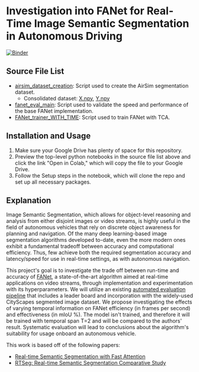 # Investigation into FANet for Real-Time Image Semantic Segmentation in Autonomous Driving

[![Binder](https://mybinder.org/badge_logo.svg)](https://mybinder.org/v2/gh/goromal/FANet_Evaluation/main?filepath=fanet_eval_main.ipynb)

## Source File List

- [airsim_dataset_creation](airsim_dataset_creation.ipynb): Script used to create the AirSim segmentation dataset.
  - Consolidated dataset: [X.npy](https://bit.ly/3bjYNPH), [Y.npy](https://bit.ly/3hopyGe)
- [fanet_eval_main](fanet_eval_main.ipynb): Script used to validate the speed and performance of the base FANet implementation.
- [FANet_trainer_WITH_TIME](FANet_trainer_WITH_TIME.ipynb): Script used to train FANet with TCA.

## Installation and Usage

1. Make sure your Google Drive has plenty of space for this repository.
2. Preview the top-level python notebooks in the source file list above and click the link "Open in Colab," which will copy the file to your Google Drive.
3. Follow the Setup steps in the notebook, which will clone the repo and set up all necessary packages.

## Explanation

Image Semantic Segmentation, which allows for object-level reasoning and analysis from either disjoint images or video streams, is highly useful in the field of autonomous vehicles that rely on discrete object awareness for planning and navigation.
Of the many deep learning-based image segmentation algorithms developed to-date, even the more modern ones exhibit a fundamental tradeoff between accuracy and computational efficiency. 
Thus, few achieve both the required segmentation accuracy and latency/speed for use in real-time settings, as with autonomous navigation.

This project's goal is to investigate the trade off between run-time and accuracy of [FANet](https://github.com/feinanshan/FANet), a state-of-the-art algorithm aimed at real-time applications on video streams, through implementation and experimentation with its hyperparameters. 
We will utilize an existing [automated evaluation pipeline](https://github.com/MSiam/TFSegmentation) that includes a leader board and incorporation with the widely-used CityScapes segmented image dataset. 
We propose investigating the effects of varying temporal information on FANet efficiency (in frames per second) and effectiveness (in mIoU \%). 
The model isn't trained, and therefore it will be trained with temporal span T=2 and will be compared to the authors' result. 
Systematic evaluation will lead to conclusions about the algorithm's suitability for usage onboard an autonomous vehicle.

This work is based off of the following papers:

- [Real-time Semantic Segmentation with Fast Attention](https://arxiv.org/pdf/2007.03815.pdf)
- [RTSeg: Real-time Semantic Segmentation Comparative Study](https://arxiv.org/pdf/1803.02758.pdf)
